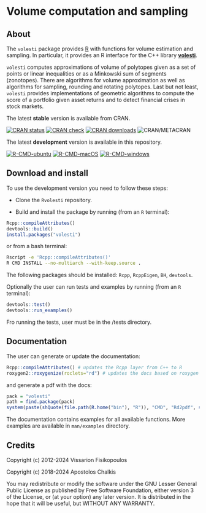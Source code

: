 # Volume computation and sampling

## About
The `volesti` package provides [R](https://www.r-project.org/) with functions for volume estimation and sampling. In particular, it provides an R interface for the C++ library [**volesti**](https://github.com/GeomScale/volesti).

`volesti` computes approximations of volume of polytopes given as a set of points or linear inequalities or as a Minkowski sum of segments (zonotopes). There are algorithms for volume approximation as well as algorithms for sampling, rounding and rotating polytopes. Last but not least, `volesti` provides implementations of geometric algorithms to compute the score of a portfolio given asset returns and to detect financial crises in stock markets.


The latest **stable** version is available from CRAN.

[![CRAN status](https://www.r-pkg.org/badges/version/volesti)](https://cran.r-project.org/package=volesti)
[![CRAN check](https://badges.cranchecks.info/worst/volesti.svg)](https://cran.r-project.org/web/checks/check_results_volesti.html)
[![CRAN downloads](https://cranlogs.r-pkg.org/badges/volesti)](https://cran.r-project.org/package=volesti)
![CRAN/METACRAN](https://img.shields.io/cran/l/volesti)

The latest **development** version is available in this repository.

[![R-CMD-ubuntu](https://github.com/GeomScale/Rvolesti/workflows/R-CMD-check-ubuntu/badge.svg)](https://github.com/GeomScale/Rvolesti/actions?query=workflow%3AR-CMD-ubuntu)
[![R-CMD-macOS](https://github.com/GeomScale/Rvolesti/workflows/R-CMD-check-macOS/badge.svg)](https://github.com/GeomScale/Rvolesti/actions?query=workflow%3AR-CMD-macOS)
[![R-CMD-windows](https://github.com/GeomScale/Rvolesti/workflows/R-CMD-check-windows/badge.svg)](https://github.com/GeomScale/Rvolesti/actions?query=workflow%3AR-CMD-windows)


##  Download and install

To use the development version you need to follow these steps:

* Clone the `Rvolesti` repository.

* Build and install the package by running (from an `R` terminal):
```R
Rcpp::compileAttributes()
devtools::build()
install.packages("volesti")
```
or from a bash terminal:
```bash
Rscript -e 'Rcpp::compileAttributes()'
R CMD INSTALL --no-multiarch --with-keep.source .
```

The following packages should be installed: `Rcpp`, `RcppEigen`, `BH`, `devtools`.

Optionally the user can run tests and examples by running (from an `R` terminal):

```R
devtools::test()
devtools::run_examples()
```
Fro running the tests, user must be in the /tests directory.
## Documentation

The user can generate or update the documentation:

```R
Rcpp::compileAttributes() # updates the Rcpp layer from C++ to R
roxygen2::roxygenize(roclets="rd") # updates the docs based on roxygen comments
```

and generate a pdf with the docs:

```R
pack = "volesti"
path = find.package(pack)
system(paste(shQuote(file.path(R.home("bin"), "R")), "CMD", "Rd2pdf", shQuote(path)))
```

The documentation contains examples for all available functions.
More examples are available in `man/examples` directory.

## Credits

Copyright (c) 2012-2024 Vissarion Fisikopoulos

Copyright (c) 2018-2024 Apostolos Chalkis

You may redistribute or modify the software under the GNU Lesser General Public License as published by Free Software Foundation, either version 3 of the License, or (at your option) any later version. It is distributed in the hope that it will be useful, but WITHOUT ANY WARRANTY.